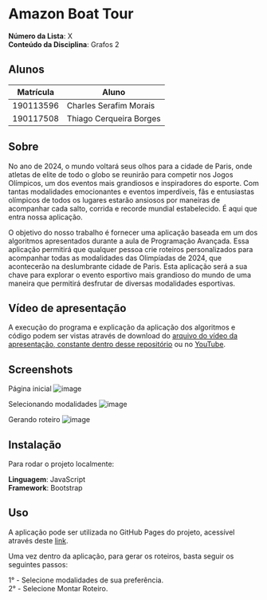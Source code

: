# Amazon Boat Tour

**Número da Lista**: X<br>
**Conteúdo da Disciplina**: Grafos 2<br>

## Alunos

| Matrícula | Aluno                   |
| --------- | ----------------------- |
| 190113596 | Charles Serafim Morais  |
| 190117508 | Thiago Cerqueira Borges |


## Sobre 

No ano de 2024, o mundo voltará seus olhos para a cidade de Paris, onde atletas de elite de todo o globo se reunirão para competir nos Jogos Olímpicos, um dos eventos mais grandiosos e inspiradores do esporte. Com tantas modalidades emocionantes e eventos imperdíveis, fãs e entusiastas olímpicos de todos os lugares estarão ansiosos por maneiras de acompanhar cada salto, corrida e recorde mundial estabelecido. É aqui que entra nossa aplicação.


O objetivo do nosso trabalho é fornecer uma aplicação baseada em um dos algoritmos apresentados durante a aula de Programação Avançada. Essa aplicação permitirá que qualquer pessoa crie roteiros personalizados para acompanhar todas as modalidades das Olimpíadas de 2024, que acontecerão na deslumbrante cidade de Paris. Esta aplicação será a sua chave para explorar o evento esportivo mais grandioso do mundo de uma maneira que permitirá desfrutar de diversas modalidades esportivas.


## Vídeo de apresentação

A execução do programa e explicação da aplicação dos algoritmos e código podem ser vistas através de download do [arquivo do vídeo da apresentação, constante dentro desse repositório](https://github.com/projeto-de-algoritmos/Grafos2_Amazon-Boat-Tour/blob/master/Apresenta%C3%A7%C3%A3o_Trabalho_Grafos_2_Amazon_Boat_Tour.mp4) ou no [YouTube](https://www.youtube.com/watch?v=8hWu22xi3HM).


## Screenshots

Página inicial
![image](https://github.com/projeto-de-algoritmos/Grafos2_Amazon-Boat-Tour/assets/65683663/1d96a88b-a16d-424d-86ee-f62810f10164)


Selecionando modalidades
![image](https://github.com/projeto-de-algoritmos/Grafos2_Amazon-Boat-Tour/assets/65683663/8f175626-2e3a-46e5-a1f7-c060564cab5b)


Gerando roteiro
![image](https://github.com/projeto-de-algoritmos/Grafos2_Amazon-Boat-Tour/assets/65683663/08f3d2a8-3dea-4254-a956-03f2f6f45138)



## Instalação 

Para rodar o projeto localmente:

**Linguagem**: JavaScript <br>
**Framework**: Bootstrap <br>

## Uso 

A aplicação pode ser utilizada no GitHub Pages do projeto, acessível através deste [link]([https://projeto-de-algoritmos.github.io/Grafos2_Amazon-Boat-Tour/](https://projeto-de-algoritmos.github.io/Greed_OlympicSchedule/)).

Uma vez dentro da aplicação, para gerar os roteiros, basta seguir os seguintes passos:

1° - Selecione modalidades de sua preferência.<br>
2° - Selecione Montar Roteiro.<br>

